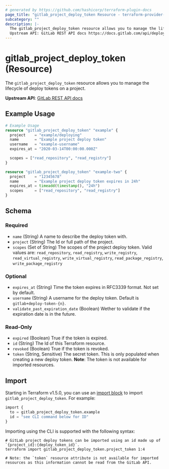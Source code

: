 ```yaml
---
# generated by https://github.com/hashicorp/terraform-plugin-docs
page_title: "gitlab_project_deploy_token Resource - terraform-provider-gitlab"
subcategory: ""
description: |-
  The gitlab_project_deploy_token resource allows you to manage the lifecycle of deploy tokens on a project.
  Upstream API: GitLab REST API docs https://docs.gitlab.com/api/deploy_tokens/
---
```


# gitlab_project_deploy_token (Resource)

The `gitlab_project_deploy_token` resource allows you to manage the lifecycle of deploy tokens on a project.

**Upstream API**: [GitLab REST API docs](https://docs.gitlab.com/api/deploy_tokens/)

## Example Usage

```terraform
# Example Usage
resource "gitlab_project_deploy_token" "example" {
  project    = "example/deploying"
  name       = "Example project deploy token"
  username   = "example-username"
  expires_at = "2020-03-14T00:00:00.000Z"

  scopes = ["read_repository", "read_registry"]
}

resource "gitlab_project_deploy_token" "example-two" {
  project    = "12345678"
  name       = "Example project deploy token expires in 24h"
  expires_at = timeadd(timestamp(), "24h")
  scopes     = ["read_repository", "read_registry"]
}
```

<!-- schema generated by tfplugindocs -->
## Schema

### Required

- `name` (String) A name to describe the deploy token with.
- `project` (String) The Id or full path of the project.
- `scopes` (Set of String) The scopes of the project deploy token. Valid values are: `read_repository`, `read_registry`, `write_registry`, `read_virtual_registry`, `write_virtual_registry`, `read_package_registry`, `write_package_registry`

### Optional

- `expires_at` (String) Time the token expires in RFC3339 format. Not set by default.
- `username` (String) A username for the deploy token. Default is `gitlab+deploy-token-{n}`.
- `validate_past_expiration_date` (Boolean) Wether to validate if the expiration date is in the future.

### Read-Only

- `expired` (Boolean) True if the token is expired.
- `id` (String) The Id of this Terraform resource.
- `revoked` (Boolean) True if the token is revoked.
- `token` (String, Sensitive) The secret token. This is only populated when creating a new deploy token. **Note**: The token is not available for imported resources.

## Import

Starting in Terraform v1.5.0, you can use an [import block](https://developer.hashicorp.com/terraform/language/import) to import `gitlab_project_deploy_token`. For example:

```terraform
import {
  to = gitlab_project_deploy_token.example
  id = "see CLI command below for ID"
}
```

Importing using the CLI is supported with the following syntax:

```shell
# GitLab project deploy tokens can be imported using an id made up of `{project_id}:{deploy_token_id}`.
terraform import gitlab_project_deploy_token.project_token 1:4

# Note: the `token` resource attribute is not available for imported resources as this information cannot be read from the GitLab API.
```
